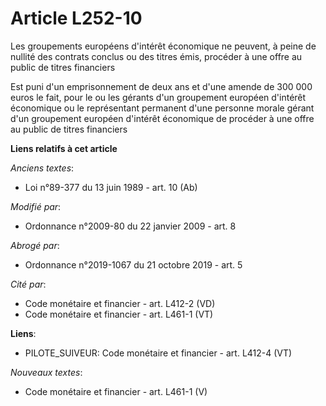 # Article L252-10

Les groupements européens d'intérêt économique ne peuvent, à peine de nullité des contrats conclus ou des titres émis,
procéder à une offre au public de titres financiers 

Est puni d'un emprisonnement de deux ans et d'une amende de 300 000 euros le fait, pour le ou les gérants d'un groupement
européen d'intérêt économique ou le représentant permanent d'une personne morale gérant d'un groupement européen d'intérêt
économique de       procéder à une offre au public de titres financiers

**Liens relatifs à cet article**

_Anciens textes_:

  - Loi n°89-377 du 13 juin 1989 - art. 10 (Ab)

_Modifié par_:

  - Ordonnance n°2009-80 du 22 janvier 2009 - art. 8

_Abrogé par_:

  - Ordonnance n°2019-1067 du 21 octobre 2019 - art. 5

_Cité par_:

  - Code monétaire et financier - art. L412-2 (VD)
  - Code monétaire et financier - art. L461-1 (VT)

**Liens**:

  - PILOTE_SUIVEUR: Code monétaire et financier - art. L412-4 (VT)

_Nouveaux textes_:

  - Code monétaire et financier - art. L461-1 (V)
